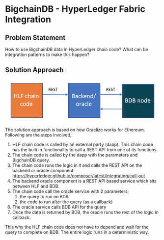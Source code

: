 # BigchainDB - HyperLedger Fabric Integration

## Problem Statement

How to use BigchainDB data in HyperLedger chain code? What can be integration patterns to make this happen?

## Solution Approach

![arch diagram](./hld.png "hld diagram")

The solution approach is based on how Oraclize works for Ethereum. Following are the steps involved,

1. HLF chain code is called by an external party (dapp). This chain code has the built in functionality to call a REST API from one of its functions.
1. The chain code is called by the dapp with the parameters and BigchainDB query.
1. The chain code runs the logic in it and calls the REST API on the backend or oracle component. https://hyperledger.github.io/composer/latest/integrating/call-out
1. The backend oracle component is a REST API based service which sits between HLF and BDB.
1. The chain code call the oracle service with 2 parameters,
    1. the query to run on BDB
    1. the code to run after the query (as a callback)
1. The oracle service calls BDB API for the query
1. Once the data is returned by BDB, the oracle runs the rest of the logic in callback.

This why the HLF chain code does not have to depend and wait for the query to complete on BDB. The entire logic runs in a deterministic way.
